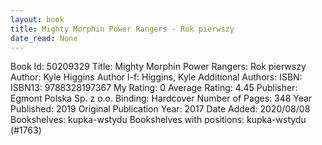 ```yaml
---
layout: book
title: Mighty Morphin Power Rangers - Rok pierwszy
date_read: None
---
```


Book Id: 50209329
Title: Mighty Morphin Power Rangers: Rok pierwszy
Author: Kyle Higgins
Author l-f: Higgins, Kyle
Additional Authors: 
ISBN: 
ISBN13: 9788328197367
My Rating: 0
Average Rating: 4.45
Publisher: Egmont Polska Sp. z o.o. 
Binding: Hardcover
Number of Pages: 348
Year Published: 2019
Original Publication Year: 2017
Date Added: 2020/08/08
Bookshelves: kupka-wstydu
Bookshelves with positions: kupka-wstydu (#1763)

